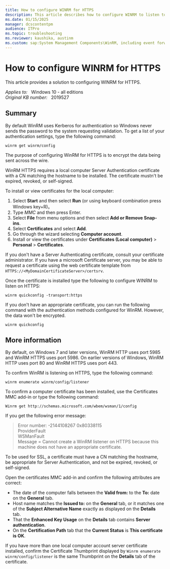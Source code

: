 ```yaml
---
title: How to configure WINRM for HTTPS
description: This article describes how to configure WINRM to listen to HTTPS by loading a certificate and running commands.
ms.date: 01/15/2025
manager: dcscontentpm
audience: ITPro
ms.topic: troubleshooting
ms.reviewer: kaushika, austinm
ms.custom: sap:System Management Components\WinRM, including event forwarding and collections, csstroubleshoot
---
```

# How to configure WINRM for HTTPS

This article provides a solution to configuring WINRM for HTTPS.

_Applies to:_ &nbsp; Windows 10 - all editions  
_Original KB number:_ &nbsp; 2019527

## Summary

By default WinRM uses Kerberos for authentication so Windows never sends the password to the system requesting validation. To get a list of your authentication settings, type the following command:

```console
winrm get winrm/config
```

The purpose of configuring WinRM for HTTPS is to encrypt the data being sent across the wire.

WinRM HTTPS requires a local computer Server Authentication certificate with a CN matching the hostname to be installed. The certificate mustn't be expired, revoked, or self-signed.

To install or view certificates for the local computer:

1. Select **Start** and then select **Run** (or using keyboard combination press Windows key+R)。
2. Type *MMC* and then press Enter.
3. Select **File** from menu options and then select **Add or Remove Snap-ins**.
4. Select **Certificates** and select **Add**.
5. Go through the wizard selecting **Computer account**.
6. Install or view the certificates under **Certificates (Local computer)** > **Personal** > **Certificates**.

If you don't have a Server Authenticating certificate, consult your certificate administrator. If you have a microsoft Certificate server, you may be able to request a certificate using the web certificate template from `HTTPS://<MyDomainCertificateServer>/certsrv`.

Once the certificate is installed type the following to configure WINRM to listen on HTTPS:

```console
winrm quickconfig -transport:https
```

If you don't have an appropriate certificate, you can run the following command with the authentication methods configured for WinRM. However, the data won't be encrypted.

```console
winrm quickconfig
```

## More information

By default, on Windows 7 and later versions, WinRM HTTP uses port 5985 and WinRM HTTPS uses port 5986. On earlier versions of Windows, WinRM HTTP uses port 80 and WinRM HTTPS uses port 443.

To confirm WinRM is listening on HTTPS, type the following command:

```console
winrm enumerate winrm/config/listener
```

To confirm a computer certificate has been installed, use the Certificates MMC add-in or type the following command:

```console
Winrm get http://schemas.microsoft.com/wbem/wsman/1/config
```

If you get the following error message:  

> Error number: -2144108267 0x80338115  
ProviderFault  
WSManFault  
Message = Cannot create a WinRM listener on HTTPS because this machine does not have an appropriate certificate.

To be used for SSL, a certificate must have a CN matching the hostname, be appropriate for Server Authentication, and not be expired, revoked, or self-signed.

Open the certificates MMC add-in and confirm the following attributes are correct:

- The date of the computer falls between the **Valid from:** to the **To:** date on the **General** tab.
- Host name matches the **Issued to:** on the **General** tab, or it matches one of the **Subject Alternative Name** exactly as displayed on the **Details** tab.
- That the **Enhanced Key Usage** on the **Details** tab contains **Server authentication**.
- On the **Certification Path** tab that the **Current Status** is **This certificate is OK**.

If you have more than one local computer account server certificate installed, confirm the Certificate Thumbprint displayed by `Winrm enumerate winrm/config/listener` is the same Thumbprint on the **Details** tab of the certificate.
